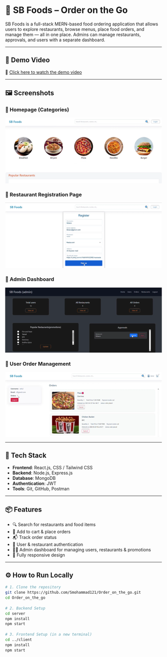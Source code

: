 # 🍔 SB Foods – Order on the Go

SB Foods is a full-stack MERN-based food ordering application that allows users to explore restaurants, browse menus, place food orders, and manage them — all in one place. Admins can manage restaurants, approvals, and users with a separate dashboard.

---

## 🚀 Demo Video

🎥 [Click here to watch the demo video](https://drive.google.com/file/d/1wUCs8f_2uD7Opr5h4FBvdXgEHw80O1um/view?usp=drivesdk)

---

## 🖼️ Screenshots

### 🔹 Homepage (Categories)
![Homepage](./screenshots/homepage.png)

### 🔹 Restaurant Registration Page
![Register](./screenshots/register-page.png)

### 🔹 Admin Dashboard
![Admin Dashboard](./screenshots/admin-dashboard.png)

### 🔹 User Order Management
![User Orders](./screenshots/user-orders.png)

---

## 🧰 Tech Stack

- **Frontend**: React.js, CSS / Tailwind CSS
- **Backend**: Node.js, Express.js
- **Database**: MongoDB
- **Authentication**: JWT
- **Tools**: Git, GitHub, Postman

---

## 📦 Features

- 🔍 Search for restaurants and food items  
- 🛒 Add to cart & place orders  
- 📬 Track order status  
- 🔐 User & restaurant authentication  
- 🧑‍💼 Admin dashboard for managing users, restaurants & promotions  
- 📱 Fully responsive design

---

## ⚙️ How to Run Locally

```bash
# 1. Clone the repository
git clone https://github.com/Smohammad121/Order_on_the_go.git
cd Order_on_the_go

# 2. Backend Setup
cd server
npm install
npm start

# 3. Frontend Setup (in a new terminal)
cd ../client
npm install
npm start
